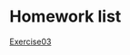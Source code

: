 # Homework list
[Exercise03](https://github.com/oohhooh/compuational_physics_N2014301020080/blob/master/Homework3.md)
